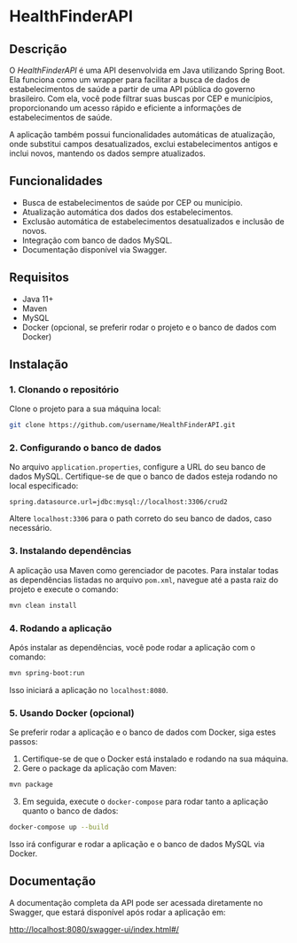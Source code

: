 # HealthFinderAPI

## Descrição

O *HealthFinderAPI* é uma API desenvolvida em Java utilizando Spring Boot. Ela funciona como um wrapper para facilitar a busca de dados de estabelecimentos de saúde a partir de uma API pública do governo brasileiro. Com ela, você pode filtrar suas buscas por CEP e municípios, proporcionando um acesso rápido e eficiente a informações de estabelecimentos de saúde.

A aplicação também possui funcionalidades automáticas de atualização, onde substitui campos desatualizados, exclui estabelecimentos antigos e inclui novos, mantendo os dados sempre atualizados.

## Funcionalidades

- Busca de estabelecimentos de saúde por CEP ou município.
- Atualização automática dos dados dos estabelecimentos.
- Exclusão automática de estabelecimentos desatualizados e inclusão de novos.
- Integração com banco de dados MySQL.
- Documentação disponível via Swagger.

## Requisitos

- Java 11+
- Maven
- MySQL
- Docker (opcional, se preferir rodar o projeto e o banco de dados com Docker)

## Instalação

### 1. Clonando o repositório

Clone o projeto para a sua máquina local:

```bash
git clone https://github.com/username/HealthFinderAPI.git
```

### 2. Configurando o banco de dados

No arquivo `application.properties`, configure a URL do seu banco de dados MySQL. Certifique-se de que o banco de dados esteja rodando no local especificado:

```properties
spring.datasource.url=jdbc:mysql://localhost:3306/crud2
```

Altere `localhost:3306` para o path correto do seu banco de dados, caso necessário.

### 3. Instalando dependências

A aplicação usa Maven como gerenciador de pacotes. Para instalar todas as dependências listadas no arquivo `pom.xml`, navegue até a pasta raiz do projeto e execute o comando:

```bash
mvn clean install
```

### 4. Rodando a aplicação

Após instalar as dependências, você pode rodar a aplicação com o comando:

```bash
mvn spring-boot:run
```

Isso iniciará a aplicação no `localhost:8080`.

### 5. Usando Docker (opcional)

Se preferir rodar a aplicação e o banco de dados com Docker, siga estes passos:

1. Certifique-se de que o Docker está instalado e rodando na sua máquina.
2. Gere o package da aplicação com Maven:

```bash
mvn package
```

3. Em seguida, execute o `docker-compose` para rodar tanto a aplicação quanto o banco de dados:

```bash
docker-compose up --build
```

Isso irá configurar e rodar a aplicação e o banco de dados MySQL via Docker.

## Documentação

A documentação completa da API pode ser acessada diretamente no Swagger, que estará disponível após rodar a aplicação em:

[http://localhost:8080/swagger-ui/index.html#/](http://localhost:8080/swagger-ui/index.html#/)

